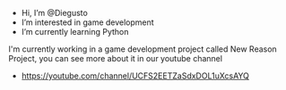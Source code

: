- Hi, I’m @Diegusto
- I’m interested in game development
- I’m currently learning Python

I'm currently working in a game development project called New Reason Project, you can see more about it in our youtube channel

- https://youtube.com/channel/UCFS2EETZaSdxDOL1uXcsAYQ
